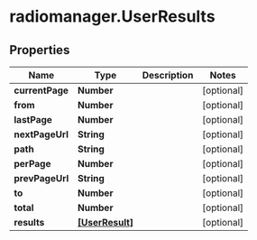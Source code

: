 # radiomanager.UserResults

## Properties

Name | Type | Description | Notes
------------ | ------------- | ------------- | -------------
**currentPage** | **Number** |  | [optional] 
**from** | **Number** |  | [optional] 
**lastPage** | **Number** |  | [optional] 
**nextPageUrl** | **String** |  | [optional] 
**path** | **String** |  | [optional] 
**perPage** | **Number** |  | [optional] 
**prevPageUrl** | **String** |  | [optional] 
**to** | **Number** |  | [optional] 
**total** | **Number** |  | [optional] 
**results** | [**[UserResult]**](UserResult.md) |  | [optional] 


